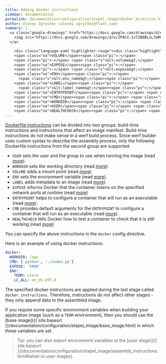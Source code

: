 ```yaml
---
title: Adding docker instructions
sidebar: documentation
permalink: documentation/configuration/stapel_image/docker_directive.html
author: Alexey Igrychev <alexey.igrychev@flant.com>
summary: |
  <a class="google-drawings" href="https://docs.google.com/drawings/d/e/2PACX-1vTZB0BLxL7mRUFxkrOMaj310CQgb5D5H_V0gXe7QYsTu3kKkdwchg--A1EoEP2CtKbO8pp2qARfeoOK/pub?w=2031&amp;h=144" data-featherlight="image">
    <img src="https://docs.google.com/drawings/d/e/2PACX-1vTZB0BLxL7mRUFxkrOMaj310CQgb5D5H_V0gXe7QYsTu3kKkdwchg--A1EoEP2CtKbO8pp2qARfeoOK/pub?w=1016&amp;h=72">
  </a>

    <div class="language-yaml highlighter-rouge"><div class="highlight"><pre class="highlight"><code><span class="na">docker</span><span class="pi">:</span>
    <span class="na">VOLUME</span><span class="pi">:</span>
    <span class="pi">-</span> <span class="s">&lt;volume&gt;</span>
    <span class="na">EXPOSE</span><span class="pi">:</span>
    <span class="pi">-</span> <span class="s">&lt;expose&gt;</span>
    <span class="na">ENV</span><span class="pi">:</span>
      <span class="s">&lt;env_name&gt;</span><span class="pi">:</span> <span class="s">&lt;env_value&gt;</span>
    <span class="na">LABEL</span><span class="pi">:</span>
      <span class="s">&lt;label_name&gt;</span><span class="pi">:</span> <span class="s">&lt;label_value&gt;</span>
    <span class="na">ENTRYPOINT</span><span class="pi">:</span> <span class="s">&lt;entrypoint&gt;</span>
    <span class="na">CMD</span><span class="pi">:</span> <span class="s">&lt;cmd&gt;</span>
    <span class="na">WORKDIR</span><span class="pi">:</span> <span class="s">&lt;workdir&gt;</span>
    <span class="na">USER</span><span class="pi">:</span> <span class="s">&lt;user&gt;</span>
    <span class="na">HEALTHCHECK</span><span class="pi">:</span> <span class="s">&lt;healthcheck&gt;</span></code></pre></div></div>
---
```


[Dockerfile instructions](https://docs.docker.com/engine/reference/builder/) can be divided into two groups: build-time instructions and instructions that affect an image manifest. Build-time instructions do not make sense in a werf build process. Since werf builder uses custom syntax to describe the assembly process, only the following Dockerfile instructions from the second group are supported:

* `USER` sets the user and the group to use when running the image (read [more](https://docs.docker.com/engine/reference/builder/#user)).
* `WORKDIR` sets the working directory (read [more](https://docs.docker.com/engine/reference/builder/#workdir)).
* `VOLUME` adds a mount point (read [more](https://docs.docker.com/engine/reference/builder/#volume)).
* `ENV` sets the environment variable (read [more](https://docs.docker.com/engine/reference/builder/#env)).
* `LABEL` adds metadata to an image (read [more](https://docs.docker.com/engine/reference/builder/#label)).
* `EXPOSE` informs Docker that the container listens on the specified network ports at runtime (read [more](https://docs.docker.com/engine/reference/builder/#expose))
* `ENTRYPOINT` helps to configure a container that will run as an executable (read [more](https://docs.docker.com/engine/reference/builder/#entrypoint)).
* `CMD` provides default arguments for the `ENTRYPOINT` to configure a container that will run as an executable (read [more](https://docs.docker.com/engine/reference/builder/#cmd)).
* `HEALTHCHECK` tells Docker how to test a container to check that it is still working (read [more](https://docs.docker.com/engine/reference/builder/#healthcheck))

You can specify the above instructions in the `docker` config directive.

Here is an example of using docker instructions:

```yaml
docker:
  WORKDIR: /app
  CMD: ['python', './index.py']
  EXPOSE: '5000'
  ENV:
    TERM: xterm
    LC_ALL: en_US.UTF-8
```

The specified docker instructions are applied during the last stage called `docker_instructions`.
Therefore, instructions do not affect other stages - they only append data to the assembled image.

If you require some specific environment variables when building your application image (such as a `TERM` environment), then you should use the [base image]({{ site.baseurl }}/documentation/configuration/stapel_image/base_image.html) in which these variables are set.

> Tip: you can also export environment variables at the [_user stage_]({{ site.baseurl }}/documentation/configuration/stapel_image/assembly_instructions.html#what-is-user-stages).
